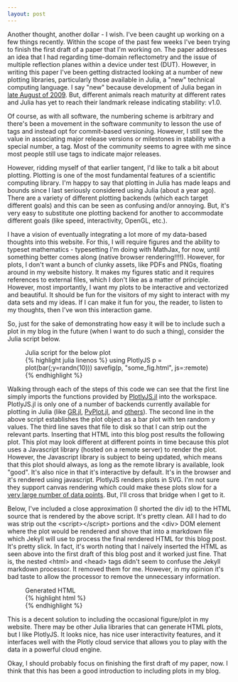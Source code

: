 ```yaml
---
layout: post
---
```


<span class="emphasis-text"> Another thought</span>, another dollar - I wish.
I've been caught up working on a few things recently. Within the scope of the
past few weeks I've been trying to finish the first draft of a paper that I'm
working on. The paper addresses an idea that I had regarding time-domain
reflectometry and the issue of multiple reflection planes within a device under
test (DUT). However, in writing this paper I've been getting distracted looking
at a number of new plotting libraries, particularly those available in Julia, a
"new" technical computing language. I say "new" because development of Julia
began in [late August of
2009](https://github.com/JuliaLang/julia/commit/a9cbc036ac62dc5ba5200416ca7b40a2f9aa59ea).
But, different animals reach maturity at different rates and Julia has yet to
reach their landmark release indicating stability: v1.0.

Of course, as with all software, the numbering scheme is arbitrary and there's
been a movement in the software community to lesson the use of tags and instead
opt for commit-based versioning.  However, I still see the value in associating
major release versions or milestones in stability with a special number, a tag.
Most of the community seems to agree with me since most people still use tags to
indicate major releases.

However, ridding myself of that earlier tangent, I'd like to talk a bit about
plotting. Plotting is one of the most fundamental features of a scientific
computing library. I'm happy to say that plotting in Julia has made leaps and
bounds since I last seriously considered using Julia (about a year ago). There
are a variety of different plotting backends (which each target different goals)
and this can be seen as confusing and/or annoying. But, it's very easy to
substitute one plotting backend for another to accommodate different goals (like
speed, interactivity, OpenGL, etc.).

I have a vision of eventually integrating a lot more of my data-based thoughts
into this website. For this, I will require figures and the ability to typeset
mathematics - typesetting I'm doing with MathJax, for now, until something
better comes along (native browser rendering!!!!). However, for plots, I don't
want a bunch of clunky assets, like PDFs and PNGs, floating around in my website
history. It makes my figures static and it requires references to external
files, which I don't like as a matter of principle. However, most importantly, I
want my plots to be interactive and vectorized and beautiful. It should be fun
for the visitors of my sight to interact with my data sets and my ideas. If I
can make it fun for you, the reader, to listen to my thoughts, then I've won
this interaction game.

So, just for the sake of demonstrating how easy it will be to include such a
plot in my blog in the future (when I want to do such a thing), consider the
Julia script below.

<figure>
<figcaption>Julia script for the below plot</figcaption>
{% highlight julia linenos %}
using PlotlyJS
p = plot(bar(;y=randn(10)))
savefig(p, "some_fig.html", js=:remote)
{% endhighlight %}
</figure>

<script src="https://cdn.plot.ly/plotly-latest.min.js"></script>
<div id="5b7f87c8-364d-4d17-af3d-8c2c5c4e1843" class="plotly-graph-div"></div>

<script>
window.PLOTLYENV=window.PLOTLYENV || {};
Plotly.newPlot('5b7f87c8-364d-4d17-af3d-8c2c5c4e1843', [{"y":[1.0635620069577711,-1.6392691747180077,1.415791484801416,1.196362446820407,-0.4688094992650218,-1.2514311290255427,1.0694414801576146,-0.1530151193610243,2.588927441400016,-0.46501061066027083],"type":"bar"}],
      {"margin":{"r":50,"l":50,"b":50,"t":60}}, {showLink: false});

</script>

Walking through each of the steps of this code we can see that the first line
simply imports the functions provided by
[PlotlyJS.jl](https://github.com/spencerlyon2/PlotlyJS.jl) into the workspace.
PlotlyJS.jl is only one of a number of backends currently available for plotting
in Julia (like [GR.jl](https://github.com/jheinen/GR.jl), [PyPlot.jl](https://github.com/JuliaPy/PyPlot.jl), and [others](juliaplots.github.io)).
The second line in the above script establishes the plot object as a bar plot
with ten random y values. The third line saves that file to disk so that I can
strip out the relevant parts. Inserting that HTML into this blog post results
the following plot. This plot may look different at different points in time
because this plot uses a Javascript library (hosted on a remote server) to
render the plot. However, the Javascript library is subject to being updated,
which means that this plot should always, as long as the remote library is
available, look "good". It's also nice in that it's interactive by default. It's
in the browser and it's rendered using javascript. PlotlyJS renders plots in
SVG. I'm not sure they support canvas rendering which could make these plots
slow for a [very large number of data points](http://stackoverflow.com/questions/28083421/svg-vs-html5-canvas-based-charts). But, I'll cross that bridge when I get to it.

Below, I've included a close approximation (I shorted the div id) to the HTML
source that is rendered by the above script. It's pretty clean. All I had to do
was strip out the \<script\>\</script\> portions and the \<div\> DOM element
where the plot would be rendered and shove that into a markdown file which
Jekyll will use to process the final rendered HTML for this blog post.  It's
pretty slick. In fact, it's worth noting that I naïvely inserted the HTML as
seen above into the first draft of this blog post and it worked just fine.  That
is, the nested \<html\> and \<head\> tags didn't seem to confuse the Jekyll
markdown processor. It removed them for me. However, in my opinion it's bad
taste to allow the processor to remove the unnecessary information.

<figure>
<figcaption>Generated HTML</figcaption>
{% highlight html %}
<html>
<head>
  <script src="https://cdn.plot.ly/plotly-latest.min.js"></script>
</head>
<body>
  <div id="f8072726-e179-4457-8c67" class="plotly-graph-div"></div>
<script>
  window.PLOTLYENV=window.PLOTLYENV || {};
  window.PLOTLYENV.BASE_URL="https://plot.ly";
  Plotly.newPlot(
  'f8072726-e179-4457-8c67',
  [{"y":[1.0635620069577711,-1.6392691747180077,1.415791484801416,
          1.196362446820407,-0.4688094992650218,-1.2514311290255427,
          1.0694414801576146,-0.1530151193610243,2.588927441400016,
          -0.46501061066027083],"type":"bar"}],
    {"margin":{"r":50,"l":50,"b":50,"t":60}},
    {showLink: false});
 </script>

</body>
</html>
{% endhighlight %}
</figure>

This is a decent solution to including the occasional figure/plot in my website.
There may be other Julia libraries that can generate HTML plots, but I like
PlotlyJS. It looks nice, has nice user interactivity features, and it interfaces
well with the Plotly cloud service that allows you to play with the data in a
powerful cloud engine.

Okay, I should probably focus on finishing the first draft of my paper, now.
I think that this has been a good introduction to including plots in my blog.

